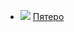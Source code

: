 * ![](/books/prose_classic/Владимир%20Жаботинский/Пятеро.jpg) [Пятеро](/books/prose_classic/Владимир%20Жаботинский/Пятеро)
